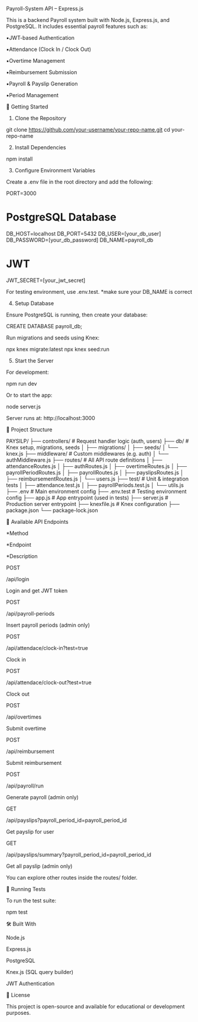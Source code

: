 Payroll-System API – Express.js

This is a backend Payroll system built with Node.js, Express.js, and PostgreSQL. It includes essential payroll features such as:

  ▪️JWT-based Authentication
  
  ▪️Attendance (Clock In / Clock Out)
  
  ▪️Overtime Management
  
  ▪️Reimbursement Submission
  
  ▪️Payroll & Payslip Generation
  
  ▪️Period Management

🚀 Getting Started

1. Clone the Repository

  git clone https://github.com/your-username/your-repo-name.git
  cd your-repo-name

2. Install Dependencies

  npm install

3. Configure Environment Variables

  Create a .env file in the root directory and add the following:
  
  PORT=3000
  
  # PostgreSQL Database
  DB_HOST=localhost
  DB_PORT=5432
  DB_USER=[your_db_user]
  DB_PASSWORD=[your_db_password]
  DB_NAME=payroll_db
  
  # JWT
  JWT_SECRET=[your_jwt_secret]
  
  For testing environment, use .env.test.
  *make sure your DB_NAME is correct
  
4. Setup Database

  Ensure PostgreSQL is running, then create your database:
  
  CREATE DATABASE payroll_db;
  
  Run migrations and seeds using Knex:
  
  npx knex migrate:latest
  npx knex seed:run

5. Start the Server

  For development:
  
  npm run dev
  
  Or to start the app:
  
  node server.js

  Server runs at: http://localhost:3000

📁 Project Structure

PAYSILP/
├── controllers/            # Request handler logic (auth, users)
├── db/                     # Knex setup, migrations, seeds
│   ├── migrations/
│   ├── seeds/
│   └── knex.js
├── middleware/             # Custom middlewares (e.g. auth)
│   └── authMiddleware.js
├── routes/                 # All API route definitions
│   ├── attendanceRoutes.js
│   ├── authRoutes.js
│   ├── overtimeRoutes.js
│   ├── payrollPeriodRoutes.js
│   ├── payrollRoutes.js
│   ├── payslipsRoutes.js
│   ├── reimbursementRoutes.js
│   └── users.js
├── test/                   # Unit & integration tests
│   ├── attendance.test.js
│   ├── payrollPeriods.test.js
│   └── utils.js
├── .env                    # Main environment config
├── .env.test               # Testing environment config
├── app.js                  # App entrypoint (used in tests)
├── server.js               # Production server entrypoint
├── knexfile.js             # Knex configuration
├── package.json
└── package-lock.json

📌 Available API Endpoints

*Method

*Endpoint

*Description


POST

/api/login

Login and get JWT token


POST

/api/payroll-periods

Insert payroll periods (admin only)


POST

/api/attendace/clock-in?test=true

Clock in


POST

/api/attendace/clock-out?test=true

Clock out


POST

/api/overtimes

Submit overtime


POST

/api/reimbursement

Submit reimbursement


POST

/api/payroll/run

Generate payroll (admin only)


GET

/api/payslips?payroll_period_id=payroll_period_id

Get payslip for user

GET

/api/payslips/summary?payroll_period_id=payroll_period_id

Get all payslip (admin only)

You can explore other routes inside the routes/ folder.

🧪 Running Tests

To run the test suite:

npm test

🛠 Built With

Node.js

Express.js

PostgreSQL

Knex.js (SQL query builder)

JWT Authentication


📄 License

This project is open-source and available for educational or development purposes.
